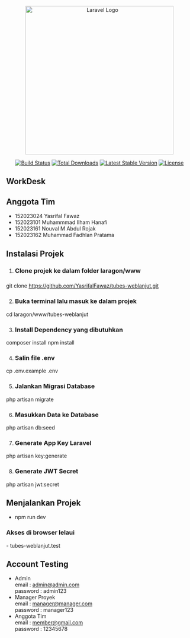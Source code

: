 <p align="center"><a href="https://laravel.com" target="_blank"><img src="https://raw.githubusercontent.com/laravel/art/master/logo-lockup/5%20SVG/2%20CMYK/1%20Full%20Color/laravel-logolockup-cmyk-red.svg" width="400" alt="Laravel Logo"></a></p>

<p align="center">
<a href="https://github.com/laravel/framework/actions"><img src="https://github.com/laravel/framework/workflows/tests/badge.svg" alt="Build Status"></a>
<a href="https://packagist.org/packages/laravel/framework"><img src="https://img.shields.io/packagist/dt/laravel/framework" alt="Total Downloads"></a>
<a href="https://packagist.org/packages/laravel/framework"><img src="https://img.shields.io/packagist/v/laravel/framework" alt="Latest Stable Version"></a>
<a href="https://packagist.org/packages/laravel/framework"><img src="https://img.shields.io/packagist/l/laravel/framework" alt="License"></a>
</p>

## WorkDesk

## Anggota Tim

- 152023024 Yasrifal Fawaz
- 152023101 Muhammmad Ilham Hanafi
- 152023161 Nouval M Abdul Rojak
- 152023162 Muhammad Fadhlan Pratama

## Instalasi Projek
1. <h3>Clone projek ke dalam folder <b>laragon/www</b><h3>
git clone https://github.com/YasrifalFawaz/tubes-weblanjut.git

2. <h3>Buka terminal lalu masuk ke dalam projek</h3>
cd laragon/www/tubes-weblanjut

3. <h3>Install Dependency yang dibutuhkan</h3>
composer install
npm install

4. <h3>Salin file .env</h3>
cp .env.example .env

5. <h3>Jalankan Migrasi Database</h3>
php artisan migrate

6. <h3>Masukkan Data ke Database</h3>
php artisan db:seed

7. <h3>Generate App Key Laravel</h3>
php artisan key:generate

8. <h3>Generate JWT Secret</h3>
php artisan jwt:secret

## Menjalankan Projek
- npm run dev
<h3>Akses di browser lelaui</h3>
- tubes-weblanjut.test

## Account Testing
- Admin</br>
email : admin@admin.com</br>
password : admin123
- Manager Proyek</br>
email : manager@manager.com</br>
password : manager123
- Anggota Tim</br>
email : member@gmail.com</br>
password : 12345678
